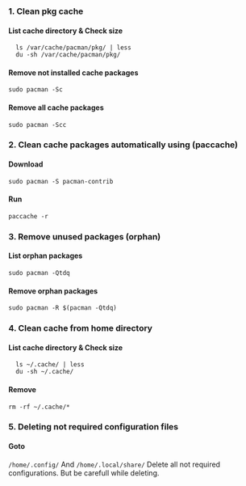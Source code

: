 ### 1. Clean pkg cache

#### List cache directory & Check size
```
  ls /var/cache/pacman/pkg/ | less 
  du -sh /var/cache/pacman/pkg/
```
#### Remove not installed cache packages
```sudo pacman -Sc```

#### Remove all cache packages
```sudo pacman -Scc```

### 2. Clean cache packages automatically using (paccache)

#### Download
```sudo pacman -S pacman-contrib```

#### Run
```paccache -r```

### 3. Remove unused packages (orphan)

#### List orphan packages
```sudo pacman -Qtdq```

#### Remove orphan packages
```sudo pacman -R $(pacman -Qtdq)```

### 4. Clean cache from home directory

#### List cache directory & Check size
```
  ls ~/.cache/ | less 
  du -sh ~/.cache/
```

#### Remove 
```rm -rf ~/.cache/* ```

### 5. Deleting not required configuration files

#### Goto
```/home/.config/```
And
```/home/.local/share/```
Delete all not required configurations. But be carefull while deleting.

